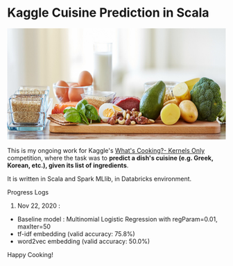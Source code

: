 # Kaggle Cuisine Prediction in Scala

<p align="center"><img src="img.jpg" width = "700" height = "256"></p>

This is my ongoing work for Kaggle's [What's Cooking?- Kernels Only](https://www.kaggle.com/c/whats-cooking-kernels-only) competition,
where the task was to **predict a dish's cuisine (e.g. Greek, Korean, etc.), given its list of ingredients**.

It is written in Scala and Spark MLlib, in Databricks environment.

Progress Logs
1. Nov 22, 2020 : 
* Baseline model : Multinomial Logistic Regression with regParam=0.01, maxIter=50
* tf-idf embedding (valid accuracy: 75.8%) 
* word2vec embedding (valid accuracy: 50.0%)


Happy Cooking!
